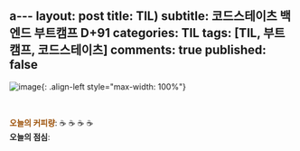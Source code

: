a---
layout: post
title: TIL)
subtitle: 코드스테이츠 백엔드 부트캠프 D+91
categories: TIL
tags: [TIL, 부트캠프, 코드스테이츠]
comments: true
published: false
---

![image](){: .align-left style="max-width: 100%"}





<br/>  

<span style="color:#994C00">**오늘의 커피량**</span>: ☕️ ☕️ ☕️ ☕️  
**오늘의 점심**: 